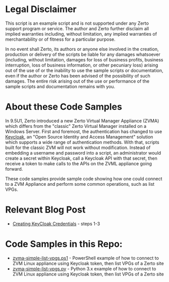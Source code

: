 # Legal Disclaimer
This script is an example script and is not supported under any Zerto support program or service. The author and Zerto further disclaim all implied warranties including, without limitation, any implied warranties of merchantability or of fitness for a particular purpose.

In no event shall Zerto, its authors or anyone else involved in the creation, production or delivery of the scripts be liable for any damages whatsoever (including, without limitation, damages for loss of business profits, business interruption, loss of business information, or other pecuniary loss) arising out of the use of or the inability to use the sample scripts or documentation, even if the author or Zerto has been advised of the possibility of such damages. The entire risk arising out of the use or performance of the sample scripts and documentation remains with you.

# About these Code Samples

In 9.5U1, Zerto introduced a new Zerto Virtual Manager Appliance (ZVMA) which differs from the "classic" Zerto Virtual Manager installed on a Windows Server. First and foremost, the authentication has changed to use [Keycloak](https://www.keycloak.org), an "Open Source Identity and Access Management" solution which supports a wide range of authentication methods. With that, scripts built for the classic ZVM will not work without modification. Instead of embedding a username and password into a script, an administrator would create a secret within Keycloak, call a Keycloak API with that secret, then receive a token to make calls to the APIs on the ZVML appliance going forward.

These code samples provide sample code showing how one could connect to a ZVM Appliance and perform some common operations, such as list VPGs.

# Relevant Blog Post

- [Creating KeyCloak Credentials](https://www.jpaul.me/2023/04/converting-rest-api-scripts-for-zvm-appliance/) - steps 1-3

# Code Samples in this Repo:

- [zvma-simple-list-vpgs.ps1](zvma-simple-list-vpgs.ps1) - PowerShell example of how to connect to ZVM Linux appliance using Keycloak token, then list VPGs of a Zerto site
- [zvma-simple-list-vpgs.py](zvma-simple-list-vpgs.py) - Python 3.x example of how to connect to ZVM Linux appliance using Keycloak token, then list VPGs of a Zerto site
